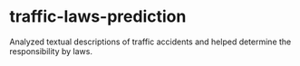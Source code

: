 # traffic-laws-prediction
Analyzed textual descriptions of traffic accidents and helped determine the responsibility by laws.
